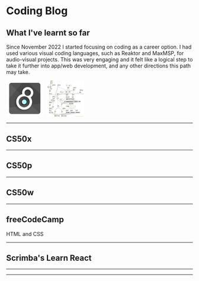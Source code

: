 # Coding Blog

## What I've learnt so far

Since November 2022 I started focusing on coding as a career option. I had used various visual coding languages, such as Reaktor and MaxMSP, for audio-visual projects. This was very engaging and it felt like a logical step to take it further into app/web development, and any other directions this path may take.


<img src="./images/Logo_Max_8_software.jpeg" style="width: 100px; height: auto; margin-right: 5px;" />
<img src="./images/maxmsp patch.png" style="width: 100px; height: 98px;"/>


---

## CS50x

---

## CS50p

---

## CS50w


---

## freeCodeCamp

HTML and CSS

---

## Scrimba's Learn React

---
---


